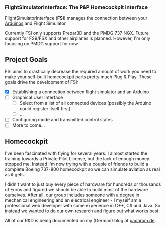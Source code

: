 ### FlightSimulatorInterface: The P&P Homecockpit Interface

FlightSimulatorInterface (**FSI**) manages the connection between your [Arduinos](https://github.com/arduino/Arduino) and Flight Simulator

Currently FSI only supports Prepar3D and the PMDG 737 NGX. Future support for FS9/FSX and other airplanes is planned. However, I'm only focusing on PMDG support for now.

## Project Goals

FSI aims to drastically decrease the required amount of work you need to make your self-built homecockpit parts pretty much Plug & Play. These goals drive the development of FSI:

- [x] Establishing a connection between flight simulator and an Arduino
- [ ] Graphical User Interface
  - [ ] Select from a list of all connected devices (possibly the Arduino could register itself first)
  - [ ] ...
- [ ] Configuring mode and transmitted control states
- [ ] More to come...

## Homecockpit

I've been fascinated with flying for several years. I almost started the training towards a Private Pilot License, but the lack of enough money stopped me. Instead I'm now trying with a couple of friends to build a complete Boeing 737-800 homecockpit so we can simulate aviation as real as it gets.

I didn't want to just buy every piece of hardware for hundreds or thousands of Euros and figured we should be able to build most of the hardware ourselves. After all, our group includes someone with a degree in mechanical engineering and an electrical engineer - I myself am a professional web developer with some experience in C++, C# and Java. So instead we wanted to do our own research and figure out what works best.

All of our R&D is being documented on my (German) blog at [padarom.de](http://www.padarom.de).
